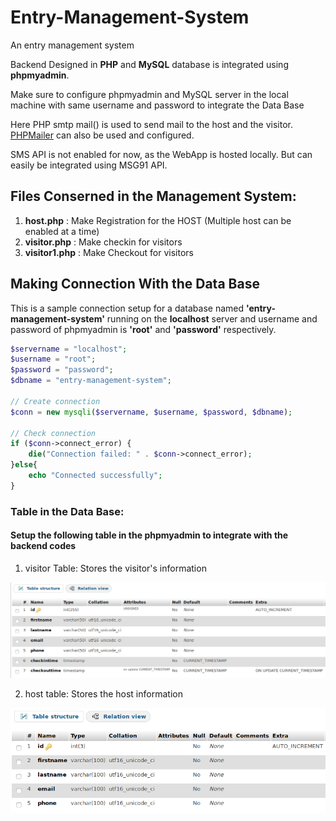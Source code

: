 # Entry-Management-System
An entry management system 

Backend Designed in **PHP** and **MySQL** database is integrated using **phpmyadmin**.

Make sure to configure phpmyadmin and MySQL server in the local machine with same username and password to integrate the Data Base

Here PHP smtp mail() is used to send mail to the host and the visitor. [PHPMailer](https://github.com/PHPMailer/PHPMailer) can also be used and configured.

SMS API is not enabled for now, as the WebApp is hosted locally. But can easily be integrated using MSG91 API.

## Files Conserned in the Management System:
1. **host.php** : Make Registration for the HOST (Multiple host can be enabled at a time)
2. **visitor.php** : Make checkin for visitors
3. **visitor1.php** : Make Checkout for visitors

## Making Connection With the Data Base 

This is a sample connection setup for a database named **'entry-management-system'** running on the **localhost** server and username and password of phpmyadmin is **'root'** and **'password'** respectively.

```php
$servername = "localhost";
$username = "root";
$password = "password";
$dbname = "entry-management-system";

// Create connection
$conn = new mysqli($servername, $username, $password, $dbname);

// Check connection
if ($conn->connect_error) {
    die("Connection failed: " . $conn->connect_error);
}else{
    echo "Connected successfully";
}
 ```

### Table in the Data Base:

#### Setup the following table in the phpmyadmin to integrate with the backend codes 

1. visitor Table: Stores the visitor's information 

![visitor table photo](visitor_table.png)

2. host table: Stores the host information

![host table photo](host_table.png)

